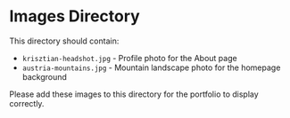 # Images Directory

This directory should contain:
- `krisztian-headshot.jpg` - Profile photo for the About page
- `austria-mountains.jpg` - Mountain landscape photo for the homepage background

Please add these images to this directory for the portfolio to display correctly.